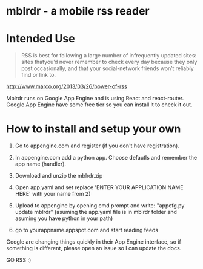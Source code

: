 mblrdr - a mobile rss reader
======

Intended Use
======

> RSS is best for following a large number of infrequently updated
> sites: sites thatyou’d never remember to check every day because they
> only post occasionally, and that your social-network friends won’t
> reliably find or link to.

http://www.marco.org/2013/03/26/power-of-rss

Mblrdr runs on Google App Engine and is using React and react-router. Google App Engine have some free tier so you can install it to check it out.

How to install and setup your own 
======

1. Go to appengine.com and register (if you don't have registration).

2. In appengine.com add a python app. Choose defautls and remember the app name (handler).

3. Download and unzip the mblrdr.zip

4. Open app.yaml and set replace 'ENTER YOUR APPLICATION NAME HERE' with your name from 2)

5. Upload to appengine by opening cmd prompt and write: "appcfg.py update mblrdr"
(asuming the app.yaml file is in mblrdr folder and asuming you have python in your path)

6. go to yourappname.appspot.com and start reading feeds

Google are changing things quickly in their App Engine interface, so if something is different, please open an issue so I can update the docs.

GO RSS :)